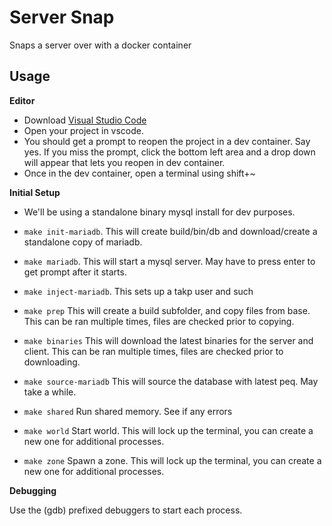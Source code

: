 # Server Snap

Snaps a server over with a docker container

## Usage

**Editor**

- Download [Visual Studio Code](https://code.visualstudio.com/)
- Open your project in vscode.
- You should get a prompt to reopen the project in a dev container. Say yes. If you miss the prompt, click the bottom left area and a drop down will appear that lets you reopen in dev container.
- Once in the dev container, open a terminal using shift+~

**Initial Setup**

- We'll be using a standalone binary mysql install for dev purposes.
- `make init-mariadb`. This will create build/bin/db and download/create a standalone copy of mariadb.
- `make mariadb`. This will start a mysql server. May have to press enter to get prompt after it starts.
- `make inject-mariadb`. This sets up a takp user and such
- `make prep` This will create a build subfolder, and copy files from base. This can be ran multiple times, files are checked prior to copying.
- `make binaries` This will download the latest binaries for the server and client. This can be ran multiple times, files are checked prior to downloading.
- `make source-mariadb` This will source the database with latest peq. May take a while.

- `make shared` Run shared memory. See if any errors
- `make world` Start world. This will lock up the terminal, you can create a new one for additional processes.
- `make zone` Spawn a zone. This will lock up the terminal, you can create a new one for additional processes.

**Debugging**

Use the (gdb) prefixed debuggers to start each process.